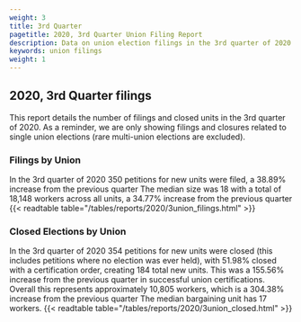 ```yaml
---
weight: 3
title: 3rd Quarter
pagetitle: 2020, 3rd Quarter Union Filing Report
description: Data on union election filings in the 3rd quarter of 2020
keywords: union filings
weight: 1
---
```


## 2020, 3rd Quarter filings

This report details the number of filings and closed units in the 3rd quarter of 2020. As a reminder, we are only showing filings and closures related to single union elections (rare multi-union elections are excluded).

### Filings by Union
In the 3rd quarter of 2020 350 petitions for new units were filed, a 38.89% increase from the previous quarter The median size was 18 with a total of 18,148 workers across all units, a 34.77% increase from the previous quarter
{{< readtable table="/tables/reports/2020/3union_filings.html" >}}

### Closed Elections by Union
In the 3rd quarter of 2020 354 petitions for new units were closed (this includes petitions where no election was ever held), with 51.98% closed with a certification order, creating 184 total new units. This was a 155.56% increase from the previous quarter in successful union certifications. Overall this represents approximately 10,805 workers, which is a 304.38% increase from the previous quarter The median bargaining unit has 17 workers.
{{< readtable table="/tables/reports/2020/3union_closed.html" >}}
